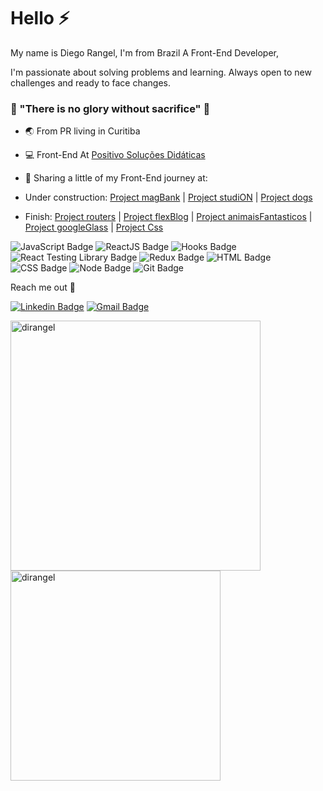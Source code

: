 # Hello ⚡

My name is Diego Rangel, I'm from Brazil A Front-End Developer, 

I'm passionate about solving problems and learning. Always open to new challenges and ready to face changes.

### 🦁 "There is no glory without sacrifice" 🦁


- 🌏 From PR living in Curitiba
- 💻 Front-End At [Positivo Soluções Didáticas](https://sistemapositivo.com.br/)
- 🚀 Sharing a little of my Front-End journey at: 

- Under construction:
[Project magBank](http://drangel-magbank.surge.sh/) | 
[Project studiON](http://drangel-studion.surge.sh/) |
[Project dogs](http://drangel-dogs.surge.sh/)

- Finish:
[Project routers](http://drangel-routers.surge.sh/) |
[Project flexBlog](http://drangel-flexblog.surge.sh/#preco) |
[Project animaisFantasticos](http://drangel-animaisfantasticos.surge.sh/) |
[Project googleGlass](http://drangel-googleglass.surge.sh/) |
[Project Css](http://drangel-css.surge.sh/main/index.html)


![JavaScript Badge](https://img.shields.io/badge/-JavaScript-yellow?style=flat-square&logo=JavaScript&logoColor=white)
![ReactJS Badge](https://img.shields.io/badge/-React-61DAFB?style=flat-square&logo=React&logoColor=black)
![Hooks Badge](https://img.shields.io/badge/-Hooks-61DAFB?style=flat-square&logo=React&logoColor=black)
![React Testing Library Badge](https://img.shields.io/badge/-RTL-61DAFB?style=flat-square&logo=react&logoColor=black)
![Redux Badge](https://img.shields.io/badge/-Redux-764ABC?style=flat-square&logo=Redux&logoColor=white)
![HTML Badge](https://img.shields.io/badge/-HTML-E34F26?style=flat-square&logo=html5&logoColor=white)
![CSS Badge](https://img.shields.io/badge/-CSS-1572B6?style=flat-square&logo=css3&logoColor=white)
![Node Badge](https://img.shields.io/badge/-Node.js-339933?style=flat-square&logo=node.js&logoColor=white)
![Git Badge](https://img.shields.io/badge/-Git-F05032?style=flat-square&logo=git&logoColor=white)

Reach me out 🎯

[![Linkedin Badge](https://img.shields.io/badge/-LinkedIn-blue?style=flat-square&logo=Linkedin&logoColor=white&link=https://www.linkedin.com/in/diego-olair-rangel-035aa2110/)](https://www.linkedin.com/in/diego-olair-rangel-035aa2110/)
[![Gmail Badge](https://img.shields.io/badge/-Gmail-D14836?style=flat-square&logo=Gmail&logoColor=white&link=mailto:diegorangel.frontend@gmail.com)](mailto:diegorangel.frontend@gmail.com)


<a href="https://github.com/dirangel">
  <img align="center" width="400px" src="https://github-readme-stats.vercel.app/api?username=dirangel&show_icons=true&theme=dracula" alt="dirangel" />
</a>
<a href="https://github.com/dirangel">
  <img align="center" width="336px" src="https://github-readme-stats.vercel.app/api/top-langs/?username=dirangel&layout=compact&theme=dracula" alt="dirangel" />
</a>
